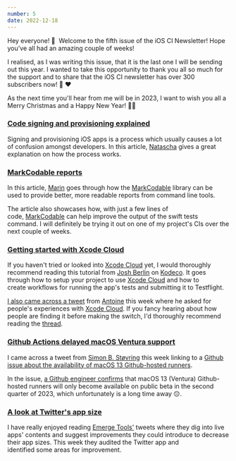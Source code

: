```yaml
---
number: 5
date: 2022-12-18
---
```


Hey everyone! 👋  Welcome to the fifth issue of the iOS CI Newsletter! Hope you’ve all had an amazing couple of weeks!

I realised, as I was writing this issue, that it is the last one I will be sending out this year. I wanted to take this opportunity to thank you all so much for the support and to share that the iOS CI newsletter has over 300 subscribers now! 🎉 ❤️

As the next time you'll hear from me will be in 2023, I want to wish you all a Merry Christmas and a Happy New Year! 🥂🎄

### [Code signing and provisioning explained](https://tanaschita.com/20221212-code-signing-and-provisioning-for-ios/)

Signing and provisioning iOS apps is a process which usually causes a lot of confusion amongst developers. In this article, [Natascha](https://twitter.com/tanaschita) gives a great explanation on how the process works.

### [MarkCodable reports](https://trycombine.com/posts/using-markcodable-to-generate-reports/)

In this article, [Marin](https://twitter.com/icanzilb) goes through how the [MarkCodable](https://github.com/MarkCodable/MarkCodable) library can be used to provide better, more readable reports from command line tools.

The article also showcases how, with just a few lines of code, [MarkCodable](https://github.com/MarkCodable/MarkCodable) can help improve the output of the swift tests command. I will definitely be trying it out on one of my project's CIs over the next couple of weeks.

### [Getting started with Xcode Cloud](https://www.kodeco.com/36548823-getting-started-with-xcode-cloud)

If you haven't tried or looked into [Xcode Cloud](https://developer.apple.com/xcode-cloud/) yet, I would thoroughly recommend reading this tutorial from [Josh Berlin](https://twitter.com/jab2109) on [Kodeco](https://twitter.com/kodecodev). It goes through how to setup your project to use [Xcode Cloud](https://developer.apple.com/xcode-cloud/) and how to create workflows for running the app's tests and submitting it to Testflight.

[I also came across a tweet](https://twitter.com/twannl/status/1602295739664793601) from [Antoine](https://twitter.com/twannl) this week where he asked for people's experiences with [Xcode Cloud](https://developer.apple.com/xcode-cloud/). If you fancy hearing about how people are finding it before making the switch, I'd thoroughly recommend reading the [thread](http://twitter.com/twannl/status/1602295739664793601).

### [Github Actions delayed macOS Ventura support](https://twitter.com/simonbs/status/1602067461213413377)

I came across a tweet from [Simon B. Støvring](https://twitter.com/simonbs) this week linking to a [Github issue about the availability of macOS 13 Github-hosted runners](https://github.com/actions/runner-images/issues/6426#issuecomment-1341047365).

In the issue, [a Github engineer confirms](https://github.com/actions/runner-images/issues/6426#issuecomment-1341047365) that macOS 13 (Ventura) Github-hosted runners will only become available on public beta in the second quarter of 2023, which unfortunately is a long time away 😔.

### [A look at Twitter's app size](https://twitter.com/emergetools/status/1603459697499000832)

I have really enjoyed reading [Emerge Tools'](https://twitter.com/emergetools) tweets where they dig into live apps' contents and suggest improvements they could introduce to decrease their app sizes. This week they audited the Twitter app and identified some areas for improvement.
